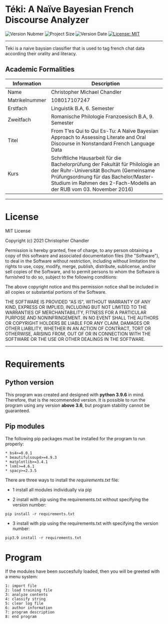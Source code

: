 # Téki:  A Naïve Bayesian French Discourse Analyzer

 ![Version Nubmer](https://img.shields.io/badge/Version-1.0.0-brightgreen)
 ![Project Size](https://img.shields.io/badge/Project_Size-25mb-yellow)
![Version Date](https://img.shields.io/badge/Last_Updated-August_2021-blue)
 [![License: MIT](https://img.shields.io/badge/License-MIT-orange.svg)](https://opensource.org/licenses/MIT)

___

Teki is a naive baysian classifier that is used to tag french chat data according their orality and literacy. 
 
## Academic Formalities
Information  | Description
------------- | -------------
Name | Christopher Michael Chandler
Matrikelnummer | 108017107247
 Erstfach | Linguistik B.A, 6. Semester
Zweitfach | Romanische Philologie Franzoesisch B.A, 9. Semester
Titel  | From T’es Qui to Qui Es-Tu: A Naïve Bayesian Approach to Assessing Literate and Oral Discourse in Nonstandard French Language Data
Kurs   | Schriftliche Hausarbeit für die Bachelorprüfung der Fakultät für Philologie an der Ruhr-Universität Bochum (Gemeinsame Prüfungsordnung für das Bachelor/Master-Studium im Rahmen des 2-Fach-Modells an der RUB vom 03. November 2016)
___

# License 
MIT License

Copyright (c) 2021 Christopher Chandler

Permission is hereby granted, free of charge, to any person obtaining a copy
of this software and associated documentation files (the "Software"), to deal
in the Software without restriction, including without limitation the rights
to use, copy, modify, merge, publish, distribute, sublicense, and/or sell
copies of the Software, and to permit persons to whom the Software is
furnished to do so, subject to the following conditions:

The above copyright notice and this permission notice shall be included in all
copies or substantial portions of the Software.

THE SOFTWARE IS PROVIDED "AS IS", WITHOUT WARRANTY OF ANY KIND, EXPRESS OR
IMPLIED, INCLUDING BUT NOT LIMITED TO THE WARRANTIES OF MERCHANTABILITY,
FITNESS FOR A PARTICULAR PURPOSE AND NONINFRINGEMENT. IN NO EVENT SHALL THE
AUTHORS OR COPYRIGHT HOLDERS BE LIABLE FOR ANY CLAIM, DAMAGES OR OTHER
LIABILITY, WHETHER IN AN ACTION OF CONTRACT, TORT OR OTHERWISE, ARISING FROM,
OUT OF OR IN CONNECTION WITH THE SOFTWARE OR THE USE OR OTHER DEALINGS IN THE
SOFTWARE.
_____
# Requirements 

## Python version
This program was created and designed with **python 3.9.6** in mind. Therefore, that is the recommended version.
It is possible to run the program using any version **above 3.6**, but program stability cannot be guaranteed. 

## Pip modules


The following pip packages must be installed for the program to run properly:
```
* bs4>=0.0.1
* beautifulsoup4>=4.9.3
* matplotlib>=3.4.1
* lxml>=4.6.1
* spacy>=2.3.5
```

There are three ways to install the *requirements.txt* file:

* 1 install all modules individually via pip

* 2 install with pip using the requirements.txt without specifying the version number:
```
pip install -r requirements.txt
```

* 3 install with pip using the requirements.txt with specifying the version number:
```
pip3.9 install -r requirements.txt
```

# Program

If the modules  have been succesfully loaded, then you will be greeted with a menu system:

```
1: import file
2: load training file
3: analyze contents
4: classify string
5: clear log file
6: author information
7: program description
8: end program

```